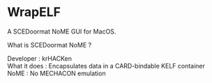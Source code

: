 # WrapELF
A SCEDoormat NoME GUI for MacOS.

What is SCEDoormat NoME ?

Developer : krHACKen </br>
What it does : Encapsulates data in a CARD-bindable KELF container </br>
NoME : No MECHACON emulation
